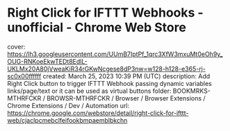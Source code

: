 # Right Click for IFTTT Webhooks - unofficial - Chrome Web Store

cover: https://lh3.googleusercontent.com/UUmB7IptPf_1qrc3XfW3mxuMt0eOh9y_OUG-RNKoeEkwTEDt8EdlL-UKLMx20A80jVweaKiR34rGKwNcgese8dP3nw=w128-h128-e365-rj-sc0x00ffffff
created: March 25, 2023 10:39 PM (UTC)
description: Add Right Click button to trigger IFTTT Webhook passing dynamic variables links/page/text or it can be used as virtual buttons
folder: BOOKMRKS-MTHRFCKR / BROWSR-MTHRFCKR / Browser / Browser Extensions / Chrome Extensions / Dev / Automation
url: https://chrome.google.com/webstore/detail/right-click-for-ifttt-web/cjaclpcmebclfeifookbmpaemblbkchn